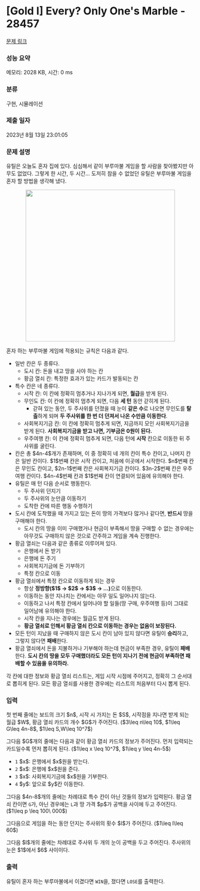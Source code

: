 # [Gold I] Every? Only One's Marble - 28457 

[문제 링크](https://www.acmicpc.net/problem/28457) 

### 성능 요약

메모리: 2028 KB, 시간: 0 ms

### 분류

구현, 시뮬레이션

### 제출 일자

2023년 8월 13일 23:01:05

### 문제 설명

<p>유틸은 오늘도 혼자 집에 있다. 심심해서 같이 부루마불 게임을 할 사람을 찾아봤지만 아무도 없었다. 그렇게 한 시간, 두 시간... 도저히 참을 수 없었던 유틸은 부루마불 게임을 혼자 할 방법을 생각해 냈다.</p>

<p style="text-align: center;"><img alt="" src="" style="height: 405px; width: 400px;"></p>

<p>혼자 하는 부루마불 게임에 적용되는 규칙은 다음과 같다.</p>

<ul>
	<li>일반 칸은 두 종류다.
	<ul>
		<li>도시 칸: 돈을 내고 땅을 사야 하는 칸</li>
		<li>황금 열쇠 칸: 특정한 효과가 있는 카드가 발동되는 칸</li>
	</ul>
	</li>
	<li>특수 칸은 네 종류다.
	<ul>
		<li>시작 칸: 이 칸에 정확히 멈추거나 지나가게 되면, <strong>월급</strong>을 받게 된다.</li>
		<li>무인도 칸: 이 칸에 정확히 멈추게 되면, 다음 <strong>세 턴</strong> 동안 갇히게 된다.
		<ul>
			<li>갇혀 있는 동안, 두 주사위를 던졌을 때 눈이 <strong>같은 수</strong>로 나오면 무인도를 <strong>탈출</strong>하게 되며 <strong>두 주사위를 한 번 더 던져서 나온 수만큼 이동한다</strong>.</li>
		</ul>
		</li>
		<li>사회복지기금 칸: 이 칸에 정확히 멈추게 되면, 지금까지 모인 사회복지기금을 받게 된다. <strong>사회복지기금을 받고 나면, 기부금은 0원이 된다.</strong></li>
		<li>우주여행 칸: 이 칸에 정확히 멈추게 되면, 다음 턴에 <strong>시작</strong> 칸으로 이동한 뒤 주사위를 굴린다.</li>
	</ul>
	</li>
	<li>칸은 총 $4n-4$개가 존재하며, 이 중 정확히 네 개의 칸이 특수 칸이고, 나머지 칸은 일반 칸이다. $1$번째 칸은 시작 칸이고, 처음에 이곳에서 시작한다. $n$번째 칸은 무인도 칸이고, $2n-1$번째 칸은 사회복지기금 칸이다. $3n-2$번째 칸은 우주여행 칸이다. $4n-4$번째 칸과 $1$번째 칸이 연결되어 있음에 유의해야 한다.</li>
	<li>유틸은 매 턴 다음 순서로 행동한다.
	<ul>
		<li>두 주사위 던지기</li>
		<li>두 주사위의 눈만큼 이동하기</li>
		<li>도착한 칸에 따른 행동 수행하기</li>
	</ul>
	</li>
	<li>도시 칸에 도착했을 때 가지고 있는 돈이 땅의 가격보다 많거나 같다면, <strong>반드시</strong> 땅을 구매해야 한다.
	<ul>
		<li>도시 칸의 땅을 이미 구매했거나 현금이 부족해서 땅을 구매할 수 없는 경우에는 아무것도 구매하지 않은 것으로 간주하고 게임을 계속 진행한다.</li>
	</ul>
	</li>
	<li>황금 열쇠는 다음과 같은 종류로 이루어져 있다.
	<ul>
		<li>은행에서 돈 받기</li>
		<li>은행에 돈 주기</li>
		<li>사회복지기금에 돈 기부하기</li>
		<li>특정 칸으로 이동</li>
	</ul>
	</li>
	<li>황금 열쇠에서 특정 칸으로 이동하게 되는 경우
	<ul>
		<li>항상 <strong>정방향($1$ → $2$ → $3$ → ...)</strong>으로 이동한다.</li>
		<li>이동하는 동안 지나치는 칸에서는 아무 일도 일어나지 않는다.</li>
		<li>이동하고 나서 특정 칸에서 일어나야 할 일들(땅 구매, 우주여행 등)이 그대로 일어남에 유의해야 한다.</li>
		<li>시작 칸을 지나는 경우에는 월급도 받게 된다.</li>
		<li><strong>황금 열쇠로 인해서 황금 열쇠 칸으로 이동하는 경우는 없음이 보장된다.</strong></li>
	</ul>
	</li>
	<li>모든 턴이 지났을 때 구매하지 않은 도시 칸이 남아 있지 않다면 유틸이 <strong>승리</strong>하고, 그렇지 않다면 <strong>패배</strong>한다.</li>
	<li>황금 열쇠에서 돈을 지불하거나 기부해야 하는데 현금이 부족한 경우, 유틸이 <strong>패배</strong>한다. <strong>도시 칸의 땅을 모두 구매했더라도 모든 턴이 지나기 전에 현금이 부족하면 패배할 수 있음을 유의하라.</strong></li>
</ul>

<p>각 칸에 대한 정보와 황금 열쇠 리스트는, 게임 시작 시점에 주어지고, 정확히 그 순서대로 뽑히게 된다. 모든 황금 열쇠를 사용한 경우에는 리스트의 처음부터 다시 뽑게 된다.</p>

### 입력 

 <p>첫 번째 줄에는 보드의 크기 $n$, 시작 시 가지는 돈 $S$, 시작점을 지나면 받게 되는 월급 $W$, 황금 열쇠 카드의 개수 $G$가 주어진다. ($3\leq n\leq 10$, $1\leq G\leq 4n-8$, $1\leq S,W\leq 10^7$)</p>

<p>그다음 $G$개의 줄에는 다음과 같이 황금 열쇠 카드의 정보가 주어진다. 먼저 입력되는 카드일수록 먼저 뽑히게 된다. ($1\leq x \leq 10^7$, $1\leq y \leq 4n-5$)</p>

<ul>
	<li><code>1</code> $x$: 은행에서 $x$원을 받는다.</li>
	<li><code>2</code> $x$: 은행에 $x$원을 준다.</li>
	<li><code>3</code> $x$: 사회복지기금에 $x$원을 기부한다.</li>
	<li><code>4</code> $y$: 앞으로 $y$칸 이동한다.</li>
</ul>

<p>그다음 $4n-8$개의 줄에는 차례대로 특수 칸이 아닌 것들의 정보가 입력된다. 황금 열쇠 칸이면 <code>G</code>가, 아닌 경우에는 <code>L</code>과 땅 가격 $p$가 공백을 사이에 두고 주어진다. ($1\leq p \leq 100\ 000$)</p>

<p>그다음으로 게임을 하는 동안 던지는 주사위의 횟수 $I$가 주어진다. ($1\leq I\leq 60$)</p>

<p>그다음 $I$개의 줄에는 차례대로 주사위 두 개의 눈이 공백을 두고 주어진다. 주사위의 눈은 $1$에서 $6$ 사이이다.</p>

### 출력 

 <p>유틸이 혼자 하는 부루마불에서 이겼다면 <code>WIN</code>을, 졌다면 <code>LOSE</code>를 출력한다.</p>

